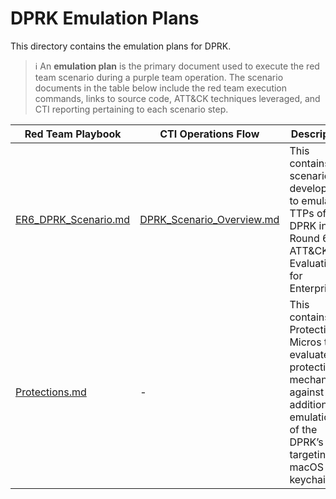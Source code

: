 # DPRK Emulation Plans

 This directory contains the emulation plans for DPRK.

 > :information_source: An **emulation plan** is the primary document used to
 > execute the red team scenario during a purple team operation.
 The scenario documents in the table below include the red team execution
 commands, links to source code, ATT&CK techniques leveraged, and CTI reporting
 pertaining to each scenario step.

 | Red Team Playbook | CTI Operations Flow | Description |
 | ----------------- | ------------------- | ----------- |
 | [ER6_DPRK_Scenario.md](./ER6_DPRK_Scenario.md) | [DPRK_Scenario_Overview.md](../CTI_Emulation_Resources/DPRK_Scenario_Overview.md) | This contains the scenario developed to emulate TTPs of DPRK in Round 6 of ATT&CK Evaluations for Enterprise |
 | [Protections.md](./Protections.md) | - | This contains the Protections Micros to evaluate protection mechanisms against additional emulations of the DPRK’s targeting of macOS keychains |
